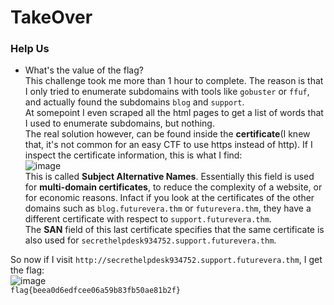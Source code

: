 # TakeOver

### Help Us
- What's the value of the flag?<br />
This challenge took me more than 1 hour to complete. The reason is that I only tried to enumerate subdomains with tools like `gobuster` or `ffuf`, and actually found the subdomains `blog` and `support`. <br />
At somepoint I even scraped all the html pages to get a list of words that I used to enumerate subdomains, but nothing. <br />
The real solution however, can be found inside the **certificate**(I knew that, it's not common for an easy CTF to use https instead of http). If I inspect the certificate information, this is what I find:<br />
![image](https://github.com/user-attachments/assets/eeb2c66f-fcd3-4639-b977-9e5ebd5d264a)<br />
This is called **Subject Alternative Names**. Essentially this field is used for **multi-domain certificates**, to reduce the complexity of a website, or for economic reasons. Infact if you look at the certificates of the other domains such as `blog.futurevera.thm` or `futurevera.thm`, they have a different certificate with respect to `support.futurevera.thm`.<br />
The **SAN** field of this last certificate specifies that the same certificate is also used for `secrethelpdesk934752.support.futurevera.thm`. <br />

So now if I visit `http://secrethelpdesk934752.support.futurevera.thm`, I get the flag:<br />
![image](https://github.com/user-attachments/assets/4941eb13-300c-4d43-a5fe-02ec5acb2839)<br />
`flag{beea0d6edfcee06a59b83fb50ae81b2f}`

